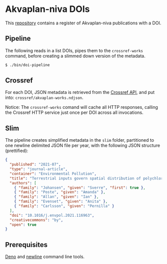 # Akvaplan-niva DOIs

This [repository](https://github.com/akvaplan-niva/dois) contains a register of Akvaplan-niva publications with a DOI.

## Pipeline

The following reads in a list DOIs, pipes them to the `crossref-works` command, before creating a slimmed down version of the metadata.

```sh
$ ./bin/doi-pipeline
```

## Crossref

For each DOI, JSON metadata is retrieved from the [Crossref API](https://api.crossref.org/), and put into: `crossref/akvaplan-works.ndjson`.

Notice: The `crossref-works` comand will cache all HTTP responses, calling the Crossref HTTP service just once per DOI across all invocations.

## Slim

The pipeline creates simplified metadata in the `slim` folder, partitioned to one newline delimited JSON file per year, with the following JSON structure (prettified):

```json
{
  "published": "2021-07",
  "type": "journal-article",
  "container": "Environmental Pollution",
  "title": "Terrestrial inputs govern spatial distribution of polychlorinated biphenyls (PCBs) and hexachlorobenzene (HCB) in an Arctic fjord system (Isfjorden, Svalbard)",
  "authors": [
    { "family": "Johansen", "given": "Sverre", "first": true },
    { "family": "Poste", "given": "Amanda" },
    { "family": "Allan", "given": "Ian" },
    { "family": "Evenset", "given": "Anita" },
    { "family": "Carlsson", "given": "Pernilla" }
  ],
  "doi": "10.1016/j.envpol.2021.116963",
  "creativecommons": "by",
  "open": true
}
```

## Prerequisites

[Deno](https://deno.land) and [newline](https://deno.land/x/newline@v0.1.0) command line tools.
